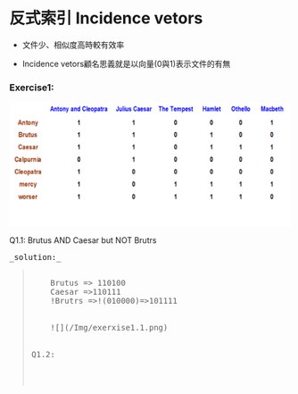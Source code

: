 # 反式索引 Incidence vetors

* 文件少、相似度高時較有效率

* Incidence vetors顧名思義就是以向量\(0與1\)表示文件的有無

### Exercise1:

![](/Img/圖片1.png "1123")  


Q1.1: Brutus AND Caesar but NOT Brutrs

<pre>_solution:_<blockquote>
    Brutus => 110100
    Caesar =>110111
    !Brutrs =>!(010000)=>101111  
    </br>
    ![](/Img/exerxise1.1.png)
    
    
Q1.2:
